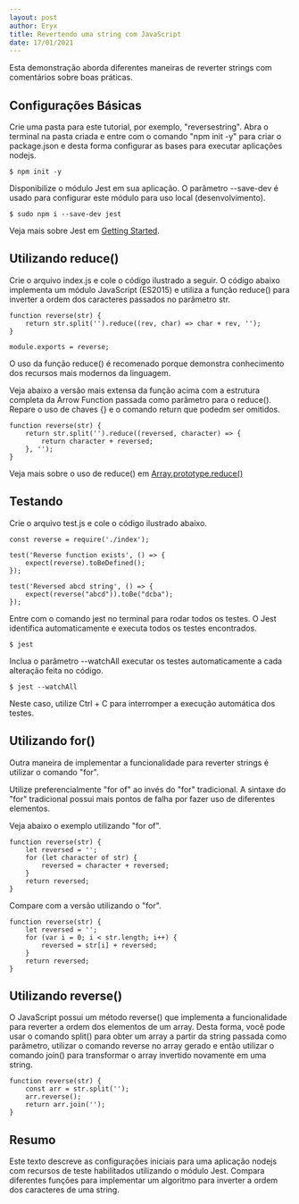 ```yaml
---
layout: post
author: Eryx
title: Revertendo uma string com JavaScript
date: 17/01/2021
---
```


Esta demonstração aborda diferentes maneiras de reverter strings com comentários sobre boas práticas.

## Configurações Básicas

Crie uma pasta para este tutorial, por exemplo, "reversestring". Abra o terminal na pasta criada e entre com o comando "npm init -y" para criar o package.json e desta forma configurar as bases para executar aplicações nodejs.

    $ npm init -y

Disponibilize o módulo Jest em sua aplicação. O parâmetro --save-dev é usado para configurar este módulo para uso local (desenvolvimento).

    $ sudo npm i --save-dev jest

Veja mais sobre Jest em [Getting Started](https://jestjs.io/docs/en/getting-started).

## Utilizando reduce()

Crie o arquivo index.js e cole o código ilustrado a seguir. O código abaixo implementa um módulo JavaScript (ES2015) e utiliza a função reduce() para inverter a ordem dos caracteres passados no parâmetro str.

    function reverse(str) {
        return str.split('').reduce((rev, char) => char + rev, '');
    }

    module.exports = reverse;

O uso da função reduce() é recomenado porque demonstra conhecimento dos recursos mais modernos da linguagem.

Veja abaixo a versão mais extensa da função acima com a estrutura completa da Arrow Function passada como parâmetro para o reduce(). Repare o uso de chaves {} e o comando return que podedm ser omitidos.

    function reverse(str) {
        return str.split('').reduce((reversed, character) => {
            return character + reversed;
        }, '');
    }

Veja mais sobre o uso de reduce() em [Array.prototype.reduce()](https://developer.mozilla.org/en-US/docs/Web/JavaScript/Reference/Global_Objects/Array/reduce)

## Testando

Crie o arquivo test.js e cole o código ilustrado abaixo.

    const reverse = require('./index');

    test('Reverse function exists', () => {
        expect(reverse).toBeDefined();
    });

    test('Reversed abcd string', () => {
        expect(reverse("abcd")).toBe("dcba");
    });

Entre com o comando jest no terminal para rodar todos os testes. O Jest identifica automaticamente e executa todos os testes encontrados.

    $ jest

Inclua o parâmetro --watchAll executar os testes automaticamente a cada alteração feita no código. 

    $ jest --watchAll
    
Neste caso, utilize Ctrl + C para interromper a execução automática dos testes.

## Utilizando for()

Outra maneira de implementar a funcionalidade para reverter strings é utilizar o comando "for".

Utilize preferencialmente "for of" ao invés do "for" tradicional. A sintaxe do "for" tradicional possui mais pontos de falha por fazer uso de diferentes elementos.

Veja abaixo o exemplo utilizando "for of".

    function reverse(str) {
        let reversed = '';
        for (let character of str) {
            reversed = character + reversed;
        }
        return reversed;
    }

Compare com a versão utilizando o "for".

    function reverse(str) {
        let reversed = '';
        for (var i = 0; i < str.length; i++) {
            reversed = str[i] + reversed;
        }
        return reversed;
    }

## Utilizando reverse()

O JavaScript possui um método reverse() que implementa a funcionalidade para reverter a ordem dos elementos de um array. Desta forma, você pode usar o comando split() para obter um array a partir da string passada como parâmetro, utilizar o comando reverse no array gerado e então utilizar o comando join() para transformar o array invertido novamente em uma string.

    function reverse(str) {
        const arr = str.split('');
        arr.reverse();
        return arr.join('');
    }

## Resumo

Este texto descreve as configurações iniciais para uma aplicação nodejs com recursos de teste habilitados utilizando o módulo Jest. Compara diferentes funções para implementar um algoritmo para inverter a ordem dos caracteres de uma string.


